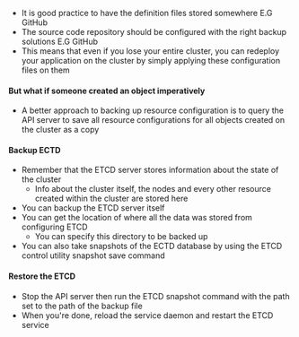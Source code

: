 
- It is good practice to have the definition files stored somewhere E.G GitHub
- The source code repository should be configured with the right backup solutions E.G GitHub  
- This means that even if you lose your entire cluster, you can redeploy your application on the cluster by simply applying these configuration files on them

#### But what if someone created an object imperatively

- A better approach to backing up resource configuration is to query the API server to save all resource configurations for all objects created on the cluster as a copy

#### Backup ECTD

- Remember that the ETCD server stores information about the state of the cluster
	- Info about the cluster itself, the nodes and every other resource created within the cluster are stored here
- You can backup the ETCD server itself
- You can get the location of where all the data was stored from configuring ETCD
	- You can specify this directory to be backed up 
- You can also take snapshots of the ECTD database by using the ETCD control utility snapshot save command

#### Restore the ETCD

- Stop the API server then run the ETCD snapshot command with the path set to the path of the backup file
- When you're done, reload the service daemon and restart the ETCD service